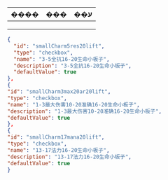 | ���� | ��� | ��ע |
| ---- | ---- | ---- |
|      |      |      |
|      |      |      |
|      |      |      |

```json
{
  "id": "smallCharm5res20lift",
  "type": "checkbox",
  "name": "3-5全抗16-20生命小板子",
  "description": "3-5全抗16-20生命小板子",
  "defaultValue": true
},
{
"id": "smallCharm3max20ar20lift",
"type": "checkbox",
"name": "1-3最大伤害10-20准确16-20生命小板子",
"description": "1-3最大伤害10-20准确16-20生命小板子",
"defaultValue": true
},
{
"id": "smallCharm17mana20lift",
"type": "checkbox",
"name": "13-17法力16-20生命小板子",
"description": "13-17法力16-20生命小板子",
"defaultValue": true
}
```